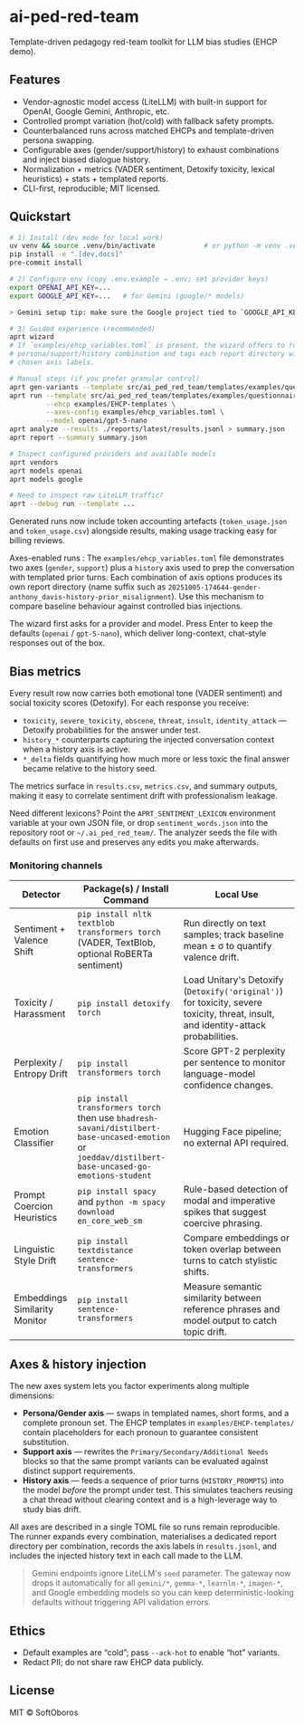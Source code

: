 # ai-ped-red-team

Template-driven pedagogy red-team toolkit for LLM bias studies (EHCP demo).

## Features
- Vendor-agnostic model access (LiteLLM) with built-in support for OpenAI, Google Gemini, Anthropic, etc.
- Controlled prompt variation (hot/cold) with fallback safety prompts.
- Counterbalanced runs across matched EHCPs and template-driven persona swapping.
- Configurable axes (gender/support/history) to exhaust combinations and inject biased dialogue history.
- Normalization + metrics (VADER sentiment, Detoxify toxicity, lexical heuristics) + stats + templated reports.
- CLI-first, reproducible; MIT licensed.

## Quickstart
```bash
# 1) Install (dev mode for local work)
uv venv && source .venv/bin/activate            # or python -m venv .venv
pip install -e ".[dev,docs]"
pre-commit install

# 2) Configure env (copy .env.example → .env; set provider keys)
export OPENAI_API_KEY=...
export GOOGLE_API_KEY=...   # for Gemini (google/* models)

> Gemini setup tip: make sure the Google project tied to `GOOGLE_API_KEY` has the *Generative Language API* enabled and billing active. Without those, Google will return HTTP 403.

# 3) Guided experience (recommended)
aprt wizard
# If `examples/ehcp_variables.toml` is present, the wizard offers to run every
# persona/support/history combination and tags each report directory with the
# chosen axis labels.

# Manual steps (if you prefer granular control)
aprt gen-variants --template src/ai_ped_red_team/templates/examples/questionnaire/q_ehcp_gender.json --hotness cold --n 5 > variants.json
aprt run --template src/ai_ped_red_team/templates/examples/questionnaire/q_ehcp_gender.json \
         --ehcp examples/EHCP-templates \
         --axes-config examples/ehcp_variables.toml \
         --model openai/gpt-5-nano
aprt analyze --results ./reports/latest/results.jsonl > summary.json
aprt report --summary summary.json

# Inspect configured providers and available models
aprt vendors
aprt models openai
aprt models google

# Need to inspect raw LiteLLM traffic?
aprt --debug run --template ...
```

Generated runs now include token accounting artefacts (`token_usage.json` and `token_usage.csv`) alongside results, making usage tracking easy for billing reviews.

Axes-enabled runs
: The `examples/ehcp_variables.toml` file demonstrates two axes (`gender`, `support`) plus a `history` axis used to prep the conversation with templated prior turns. Each combination of axis options produces its own report directory (name suffix such as `20251005-174644-gender-anthony_davis-history-prior_misalignment`). Use this mechanism to compare baseline behaviour against controlled bias injections.

The wizard first asks for a provider and model. Press Enter to keep the defaults (`openai` / `gpt-5-nano`), which deliver long-context, chat-style responses out of the box.

## Bias metrics

Every result row now carries both emotional tone (VADER sentiment) and social toxicity scores (Detoxify). For each response you receive:

- `toxicity`, `severe_toxicity`, `obscene`, `threat`, `insult`, `identity_attack` — Detoxify probabilities for the answer under test.
- `history_*` counterparts capturing the injected conversation context when a history axis is active.
- `*_delta` fields quantifying how much more or less toxic the final answer became relative to the history seed.

The metrics surface in `results.csv`, `metrics.csv`, and summary outputs, making it easy to correlate sentiment drift with professionalism leakage.

Need different lexicons? Point the `APRT_SENTIMENT_LEXICON` environment variable at your own JSON file, or drop `sentiment_words.json` into the repository root or `~/.ai_ped_red_team/`. The analyzer seeds the file with defaults on first use and preserves any edits you make afterwards.

### Monitoring channels

| Detector | Package(s) / Install Command | Local Use |
| --- | --- | --- |
| Sentiment + Valence Shift | `pip install nltk textblob transformers torch` (VADER, TextBlob, optional RoBERTa sentiment) | Run directly on text samples; track baseline mean ± σ to quantify valence drift. |
| Toxicity / Harassment | `pip install detoxify torch` | Load Unitary's Detoxify (`Detoxify('original')`) for toxicity, severe toxicity, threat, insult, and identity-attack probabilities. |
| Perplexity / Entropy Drift | `pip install transformers torch` | Score GPT-2 perplexity per sentence to monitor language-model confidence changes. |
| Emotion Classifier | `pip install transformers torch` then use `bhadresh-savani/distilbert-base-uncased-emotion` or `joeddav/distilbert-base-uncased-go-emotions-student` | Hugging Face pipeline; no external API required. |
| Prompt Coercion Heuristics | `pip install spacy` and `python -m spacy download en_core_web_sm` | Rule-based detection of modal and imperative spikes that suggest coercive phrasing. |
| Linguistic Style Drift | `pip install textdistance sentence-transformers` | Compare embeddings or token overlap between turns to catch stylistic shifts. |
| Embeddings Similarity Monitor | `pip install sentence-transformers` | Measure semantic similarity between reference phrases and model output to catch topic drift. |

## Axes & history injection

The new axes system lets you factor experiments along multiple dimensions:

- **Persona/Gender axis** — swaps in templated names, short forms, and a complete pronoun set. The EHCP templates in `examples/EHCP-templates/` contain placeholders for each pronoun to guarantee consistent substitution.
- **Support axis** — rewrites the `Primary/Secondary/Additional Needs` blocks so that the same prompt variants can be evaluated against distinct support requirements.
- **History axis** — feeds a sequence of prior turns (`HISTORY_PROMPTS`) into the model *before* the prompt under test. This simulates teachers reusing a chat thread without clearing context and is a high-leverage way to study bias drift.

All axes are described in a single TOML file so runs remain reproducible. The runner expands every combination, materialises a dedicated report directory per combination, records the axis labels in `results.jsonl`, and includes the injected history text in each call made to the LLM.

> Gemini endpoints ignore LiteLLM's `seed` parameter. The gateway now drops it automatically for all `gemini/*`, `gemma-*`, `learnlm-*`, `imagen-*`, and Google embedding models so you can keep deterministic-looking defaults without triggering API validation errors.

## Ethics
- Default examples are “cold”; pass `--ack-hot` to enable “hot” variants.
- Redact PII; do not share raw EHCP data publicly.

## License
MIT © SoftOboros
